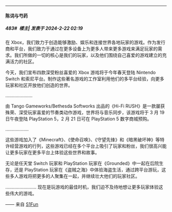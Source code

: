 ﻿
*****

####  陈词与芍药  
##### 483#         楼主| 发表于 2024-2-22 02:19

在 Xbox，我们致力于创造能够激励、娱乐和连接世界各地玩家的游戏。作为发行商和平台，我们致力于通过在更多设备上为更多人带来更多游戏来满足玩家的需求。我们所做的一切的核心是我们的玩家，以及他们围绕自己喜爱的游戏建立的充满活力的社区。 

今天，我们宣布四款深受粉丝喜爱的 Xbox 游戏将于今年春天登陆 Nintendo Switch 和索尼平台。制作这些著名游戏的工作室利用​​他们的多平台经验，向更多玩家和社区开放他们创造的世界。  

…………………

由 Tango Gameworks/Bethesda Softworks 出品的《Hi-Fi RUSH》是一款屡获殊荣、深受玩家喜爱的节奏类动作游戏，世界将与音乐同步，该游戏将于 3 月 19 日午夜登陆 PlayStation 5，2 月 21 日可在 PlayStation 5 数字商城预购。

………………

这些游戏加入了《Minecraft》、《使命召唤》、《守望先锋》和《暗黑破坏神》等特许经营游戏的行列，这些游戏已经在多个平台上吸引了玩家和粉丝，我们很高兴能让更多玩家在更多平台上体验这些世界和故事。   

无论是任天堂 Switch 玩家和 PlayStation 玩家在《Grounded》中一起在后院生存，还是 PlayStation 玩家在《盗贼之海》中体验海盗生活，通过跨平台游玩，这些多人游戏将把更多的人聚集在一起，并继续壮大他们的玩家社区。  

……………………
现在是玩游戏的最佳时机，我们迫不及待地想让更多玩家体验这些伟大的游戏。

—— 来自 [S1Fun](https://s1fun.koalcat.com)

